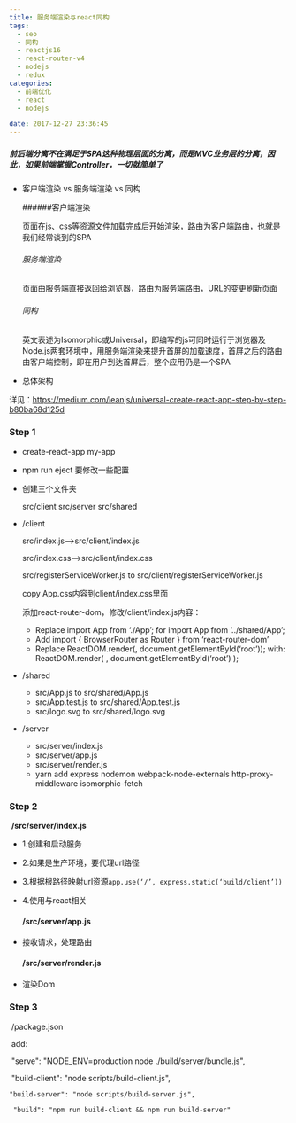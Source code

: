 ```yaml
---
title: 服务端渲染与react同构
tags:
  - seo
  - 同构
  - reactjs16
  - react-router-v4
  - nodejs
  - redux
categories:
  - 前端优化
  - react
  - nodejs

date: 2017-12-27 23:36:45
---
```


##### 前后端分离不在满足于SPA这种物理层面的分离，而是MVC业务层的分离，因此，如果前端掌握Controller，一切就简单了

  * 客户端渲染 vs 服务端渲染 vs 同构

    ######客户端渲染

    页面在js、css等资源文件加载完成后开始渲染，路由为客户端路由，也就是我们经常谈到的SPA

    ###### 服务端渲染

    页面由服务端直接返回给浏览器，路由为服务端路由，URL的变更刷新页面

    ###### 同构

    英文表述为Isomorphic或Universal，即编写的js可同时运行于浏览器及Node.js两套环境中，用服务端渲染来提升首屏的加载速度，首屏之后的路由由客户端控制，即在用户到达首屏后，整个应用仍是一个SPA

* 总体架构


详见：https://medium.com/leanjs/universal-create-react-app-step-by-step-b80ba68d125d

### Step 1

* create-react-app my-app

* npm run eject 要修改一些配置

* 创建三个文件夹

  src/client
  src/server
  src/shared

* /client

  src/index.js-->src/client/index.js

  src/index.css-->src/client/index.css

  src/registerServiceWorker.js to src/client/registerServiceWorker.js

  copy App.css内容到client/index.css里面

  添加react-router-dom，修改/client/index.js内容：

  - Replace import App from ‘./App’; for import App from ‘../shared/App’;
  - Add import { BrowserRouter as Router } from ‘react-router-dom’
  - Replace 
    ReactDOM.render(<App />, document.getElementById(‘root’));
    with:
    ReactDOM.render(
     <Router><App /></Router>,
     document.getElementById(‘root’)
    );

* /shared

  - src/App.js to src/shared/App.js
  - src/App.test.js to src/shared/App.test.js
  - src/logo.svg to src/shared/logo.svg

* /server

  - src/server/index.js
  - src/server/app.js
  - src/server/render.js
  - yarn add express nodemon webpack-node-externals http-proxy-middleware isomorphic-fetch

### Step 2

​	**/src/server/index.js**

* 1.创建和启动服务

* 2.如果是生产环境，要代理url路径

  [https://github.com/leanjscom/universal-create-react-app/blob/master/src/server/index.js]: https://github.com/leanjscom/universal-create-react-app/blob/master/src/server/index.js

* 3.根据根路径映射url资源`app.use(‘/’, express.static(‘build/client’))`

* 4.使用与react相关

  #### /src/server/app.js

* 接收请求，处理路由

  #### /src/server/render.js

* 渲染Dom

### Step 3

​	/package.json

​	add:

​	"serve": "NODE_ENV=production node ./build/server/bundle.js",

​    	"build-client": "node scripts/build-client.js",

   	"build-server": "node scripts/build-server.js",

   	 "build": "npm run build-client && npm run build-server"



















